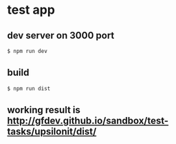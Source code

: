 # test app

## dev server on 3000 port
```bash
$ npm run dev
```

## build
```bash
$ npm run dist
```

## working result is http://gfdev.github.io/sandbox/test-tasks/upsilonit/dist/
